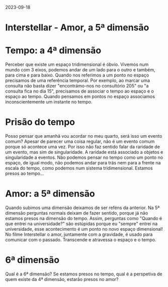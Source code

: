 2023-09-18
# Interstellar - Amor, a 5ª dimensão

# Tempo: a 4ª dimensão
Perceber que existe um espaço tridimensional é óbvio. Vivemos num mundo com 3 eixos, podemos andar de um
lado para o outro e também, para cima e para baixo. Quando nos referimos a um ponto no espaço precisamos
de uma referência temporal. Por exemplo, ao marcar uma consulta não basta dizer "encontrámo-nos no
consultório 205" ou "a consulta fica no dia 15", precisamos de associar o tempo ao espaço e o espaço ao
tempo. Quando pensamos em pontos no espaço associamos inconscientemente um instante no tempo.

# Prisão do tempo
Posso pensar que amanhã vou acordar no meu quarto, será isso um evento comum? Apesar de parecer uma
coisa regular, não é um evento comum porque só acontece uma vez. Por isso não faz sentido falar da
raridade de um evento, mas sim de singularidade. A raridade está associado a objetos e singularidade a
eventos. Não podemos pensar no tempo como um ponto no espaço, de igual modo, não podemos andar para trás
nem para a frente na escala do tempo, como podemos num sistema tridimensional. Estamos presos ao tempo...

# Amor: a 5ª dimensão
Quando subimos uma dimensão deixamos de ser reféns da anterior.
Na 5ª dimensão perguntas normais deixam de fazer sentido, porque já não estamos presos na dimensão do tempo.
Assim, perguntas como "Quando é que entrei na universidade?" são estúpidas porque eu "sempre" entrei na
universidade, esse acontecimento é um ponto no novo espaço dimensional!
No filme Interstellar o amor, juntamente com a gravidade, é usado para comunicar com o passado. Transcende
e atravessa o espaço e o tempo.

# 6ª dimensão
Qual é a 6ª dimensão?
Se estamos presos no tempo, qual é a perspetiva de quem existe da 4ª dimensão, estarão presos no amor?
